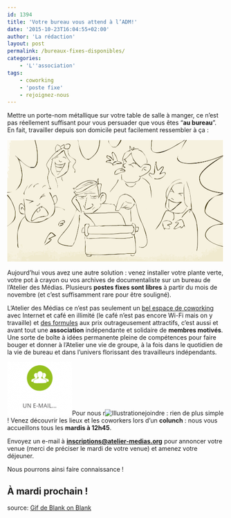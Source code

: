 ```yaml
---
id: 1394
title: 'Votre bureau vous attend à l’ADM!'
date: '2015-10-23T16:04:55+02:00'
author: 'La rédaction'
layout: post
permalink: /bureaux-fixes-disponibles/
categories:
    - 'L''association'
tags:
    - coworking
    - 'poste fixe'
    - rejoignez-nous
---
```


Mettre un porte-nom métallique sur votre table de salle à manger, ce n’est pas réellement suffisant pour vous persuader que vous êtes “**au bureau**”. En fait, travailler depuis son domicile peut facilement ressembler à ça :

[![writing-with-kids-blank-on-blank](/uploads/2015/10/writing-with-kids.gif)](/uploads/2015/10/writing-with-kids.gif)

<span style="font-weight: 400;">Aujourd’hui vous avez une autre solution : venez installer votre plante verte, votre pot à crayon ou vos archives de documentaliste sur un bureau de l’Atelier des Médias. Plusieurs **postes fixes sont libres** à partir du mois de novembre (et c’est suffisamment rare pour être souligné).</span>

<span style="font-weight: 400;">L’Atelier des Médias ce n’est pas seulement un </span>[<span style="font-weight: 400;">bel espace de coworking</span>](/le-coworking/notre-espace/)<span style="font-weight: 400;"> avec Internet et café en illimité (le café n’est pas encore Wi-Fi mais on y travaille) et </span>[<span style="font-weight: 400;">des formules</span>](/nos-formules/)<span style="font-weight: 400;"> aux prix outrageusement attractifs, c’est aussi et avant tout une **association** indépendante et solidaire de **membres motivés**. Une sorte de boîte à idées permanente pleine de compétences pour faire bouger et donner à l’Atelier une vie de groupe, à la fois dans le quotidien de la vie de bureau et dans l’univers florissant des travailleurs indépendants.</span>

<span style="font-weight: 400;"><img src="/uploads/2015/10/emailADM-e1445609006708.png" alt="Illustration">Pour nous r<img src="/uploads/2015/10/sandwichADM-300x233.png" alt="Illustration">ejoindre : rien de plus simple ! Venez découvrir les lieux et les coworkers lors d’un **colunch** : nous vous accueillons tous les **mardis à 12h45**. </span>

<span style="font-weight: 400;">Envoyez un e-mail à </span>**<inscriptions@atelier-medias.org>**<span style="font-weight: 400;"> pour annoncer votre venue (merci de préciser le mardi de votre venue) et amenez votre déjeuner.</span>

<span style="font-weight: 400;">Nous pourrons ainsi faire connaissance !</span>

## **À mardi prochain !**

source: [Gif de Blank on Blank](http://bit.ly/BlankonBlank-JUpdike "Blank on Blank")